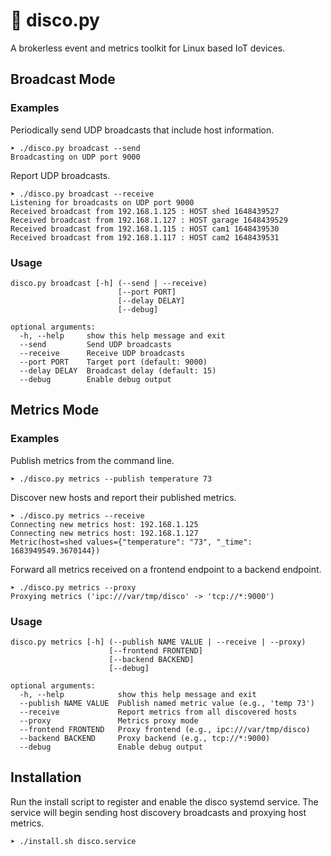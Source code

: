 # 🪩 disco.py

A brokerless event and metrics toolkit for Linux based IoT devices.


## Broadcast Mode

### Examples

Periodically send UDP broadcasts that include host information.

```
➤ ./disco.py broadcast --send
Broadcasting on UDP port 9000
```

Report UDP broadcasts.

```
➤ ./disco.py broadcast --receive
Listening for broadcasts on UDP port 9000
Received broadcast from 192.168.1.125 : HOST shed 1648439527
Received broadcast from 192.168.1.127 : HOST garage 1648439529
Received broadcast from 192.168.1.115 : HOST cam1 1648439530
Received broadcast from 192.168.1.117 : HOST cam2 1648439531
```

### Usage

```
disco.py broadcast [-h] (--send | --receive)
                        [--port PORT]
                        [--delay DELAY]
                        [--debug]

optional arguments:
  -h, --help     show this help message and exit
  --send         Send UDP broadcasts
  --receive      Receive UDP broadcasts
  --port PORT    Target port (default: 9000)
  --delay DELAY  Broadcast delay (default: 15)
  --debug        Enable debug output
```

## Metrics Mode

### Examples

Publish metrics from the command line.

```
➤ ./disco.py metrics --publish temperature 73
```

Discover new hosts and report their published metrics.

```
➤ ./disco.py metrics --receive
Connecting new metrics host: 192.168.1.125
Connecting new metrics host: 192.168.1.127
Metric(host=shed values={"temperature": "73", "_time": 1683949549.3670144})
```

Forward all metrics received on a frontend endpoint to a backend endpoint.

```
➤ ./disco.py metrics --proxy
Proxying metrics ('ipc:///var/tmp/disco' -> 'tcp://*:9000')
```

### Usage

```
disco.py metrics [-h] (--publish NAME VALUE | --receive | --proxy)
                      [--frontend FRONTEND]
                      [--backend BACKEND]
                      [--debug]

optional arguments:
  -h, --help            show this help message and exit
  --publish NAME VALUE  Publish named metric value (e.g., 'temp 73')
  --receive             Report metrics from all discovered hosts
  --proxy               Metrics proxy mode
  --frontend FRONTEND   Proxy frontend (e.g., ipc:///var/tmp/disco)
  --backend BACKEND     Proxy backend (e.g., tcp://*:9000)
  --debug               Enable debug output
```

## Installation

Run the install script to register and enable the disco systemd service. The 
service will begin sending host discovery broadcasts and proxying host metrics.

```
➤ ./install.sh disco.service
```
